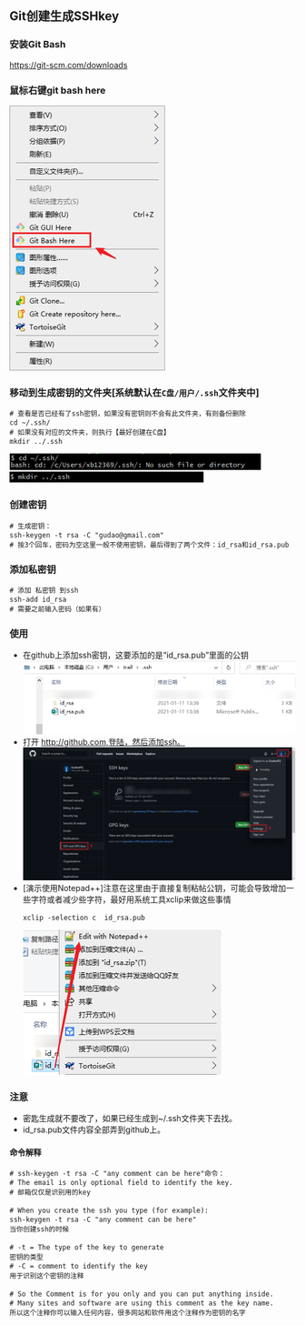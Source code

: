 ## Git创建生成SSHkey

### 安装Git Bash
<https://git-scm.com/downloads>

### 鼠标右键git bash here
![命令gitbranch](../resource/git/git-命令gitbranch.png)

### 移动到生成密钥的文件夹[系统默认在`C盘/用户/.ssh`文件夹中]
```shell
# 查看是否已经有了ssh密钥，如果没有密钥则不会有此文件夹，有则备份删除
cd ~/.ssh/    
# 如果没有对应的文件夹，则执行【最好创建在C盘】 
mkdir ../.ssh
```
![命令cd](../resource/git/git-命令cd.png)
![命令mkdir](../resource/git/git-命令mkdir.png)


### 创建密钥
```shell
# 生成密钥：
ssh-keygen -t rsa -C "gudao@gmail.com"
# 按3个回车，密码为空这里一般不使用密钥，最后得到了两个文件：id_rsa和id_rsa.pub
```

### 添加私密钥
```shell
# 添加 私密钥 到ssh
ssh-add id_rsa
# 需要之前输入密码（如果有）
```

### 使用
* 在github上添加ssh密钥，这要添加的是“id_rsa.pub”里面的公钥
    ![ssh文件](../resource/git/git-ssh文件.png)
* 打开 http://github.com,登陆，然后添加ssh。
    ![github中加sshkey](../resource/git/git-github中加sshkey.png)
* [演示使用Notepad++]注意在这里由于直接复制粘帖公钥，可能会导致增加一些字符或者减少些字符，最好用系统工具xclip来做这些事情
    ```shell
    xclip -selection c  id_rsa.pub
    ```
  ![查看ssh](../resource/git/git-查看ssh.png)
  
### 注意
* 密匙生成就不要改了，如果已经生成到~/.ssh文件夹下去找。
* id_rsa.pub文件内容全部弄到github上。

#### 命令解释
```shell
# ssh-keygen -t rsa -C "any comment can be here"命令：
# The email is only optional field to identify the key.
# 邮箱仅仅是识别用的key

# When you create the ssh you type (for example):
ssh-keygen -t rsa -C "any comment can be here"
当你创建ssh的时候

# -t = The type of the key to generate
密钥的类型
# -C = comment to identify the key
用于识别这个密钥的注释

# So the Comment is for you only and you can put anything inside.
# Many sites and software are using this comment as the key name.
所以这个注释你可以输入任何内容，很多网站和软件用这个注释作为密钥的名字
```
